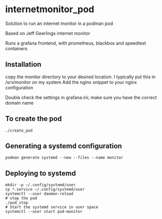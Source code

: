 # internetmonitor_pod

Solution to run an internet monitor in a podman pod

Based on Jeff Geerlings internet monitor

Runs a grafana frontend, with prometheus, blackbox and speedtest containers

## Installation
copy the monitor directory to your desired location. I typically put this in /srv/monitor on my system
Add the nginx snippet to your nginx configuration

Double check the settings in grafana.ini; make sure you have the correct domain name
## To create the pod

```
./create_pod
```

## Generating a systemd configuration

```
podman generate systemd --new --files --name monitor
```

## Deploying to systemd
```
mkdir -p ~/.config/systemd/user
cp *.service ~/.config/systemd/user
systemctl --user daemon-reload
# stop the pod
./pod_stop
# Start the systemd service in user space
systemctl --user start pod-monitor
```



